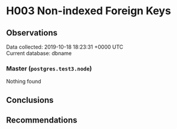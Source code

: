 # H003 Non-indexed Foreign Keys #

## Observations ##
Data collected: 2019-10-18 18:23:31 +0000 UTC  
Current database: dbname  


### Master (`postgres.test3.node`) ###



Nothing found



## Conclusions ##


## Recommendations ##

